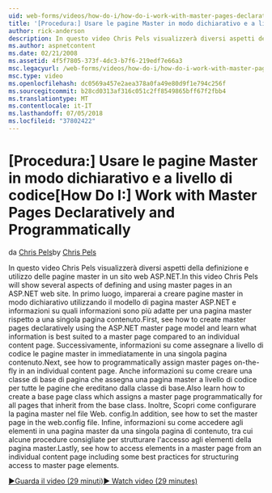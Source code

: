```yaml
---
uid: web-forms/videos/how-do-i/how-do-i-work-with-master-pages-declaratively-and-programmatically
title: '[Procedura:] Usare le pagine Master in modo dichiarativo e a livello di codice | Microsoft Docs'
author: rick-anderson
description: In questo video Chris Pels visualizzerà diversi aspetti della definizione e utilizzo delle pagine master in un sito web ASP.NET. In primo luogo, imparerai a creare pagine master declarati...
ms.author: aspnetcontent
ms.date: 02/21/2008
ms.assetid: 4f5f7805-373f-4dc3-b7f6-219edf7e66a3
msc.legacyurl: /web-forms/videos/how-do-i/how-do-i-work-with-master-pages-declaratively-and-programmatically
msc.type: video
ms.openlocfilehash: dc0569a457e2aea378a0fa49e80d9f1e794c256f
ms.sourcegitcommit: b28cd0313af316c051c2ff8549865bff67f2fbb4
ms.translationtype: MT
ms.contentlocale: it-IT
ms.lasthandoff: 07/05/2018
ms.locfileid: "37802422"
---
```

<a name="how-do-i-work-with-master-pages-declaratively-and-programmatically"></a><span data-ttu-id="46852-104">[Procedura:] Usare le pagine Master in modo dichiarativo e a livello di codice</span><span class="sxs-lookup"><span data-stu-id="46852-104">[How Do I:] Work with Master Pages Declaratively and Programmatically</span></span>
====================
<span data-ttu-id="46852-105">da [Chris Pels](https://twitter.com/chrispels)</span><span class="sxs-lookup"><span data-stu-id="46852-105">by [Chris Pels](https://twitter.com/chrispels)</span></span>

<span data-ttu-id="46852-106">In questo video Chris Pels visualizzerà diversi aspetti della definizione e utilizzo delle pagine master in un sito web ASP.NET.</span><span class="sxs-lookup"><span data-stu-id="46852-106">In this video Chris Pels will show several aspects of defining and using master pages in an ASP.NET web site.</span></span> <span data-ttu-id="46852-107">In primo luogo, imparerai a creare pagine master in modo dichiarativo utilizzando il modello di pagina master ASP.NET e informazioni su quali informazioni sono più adatte per una pagina master rispetto a una singola pagina contenuto.</span><span class="sxs-lookup"><span data-stu-id="46852-107">First, see how to create master pages declaratively using the ASP.NET master page model and learn what information is best suited to a master page compared to an individual content page.</span></span> <span data-ttu-id="46852-108">Successivamente, informazioni su come assegnare a livello di codice le pagine master in immediatamente in una singola pagina contenuto.</span><span class="sxs-lookup"><span data-stu-id="46852-108">Next, see how to programmatically assign master pages on-the-fly in an individual content page.</span></span> <span data-ttu-id="46852-109">Anche informazioni su come creare una classe di base di pagina che assegna una pagina master a livello di codice per tutte le pagine che ereditano dalla classe di base.</span><span class="sxs-lookup"><span data-stu-id="46852-109">Also learn how to create a base page class which assigns a master page programmatically for all pages that inherit from the base class.</span></span> <span data-ttu-id="46852-110">Inoltre, Scopri come configurare la pagina master nel file Web. config.</span><span class="sxs-lookup"><span data-stu-id="46852-110">In addition, see how to set the master page in the web.config file.</span></span> <span data-ttu-id="46852-111">Infine, informazioni su come accedere agli elementi in una pagina master da una singola pagina di contenuto, tra cui alcune procedure consigliate per strutturare l'accesso agli elementi della pagina master.</span><span class="sxs-lookup"><span data-stu-id="46852-111">Lastly, see how to access elements in a master page from an individual content page including some best practices for structuring access to master page elements.</span></span>

[<span data-ttu-id="46852-112">&#9654;Guarda il video (29 minuti)</span><span class="sxs-lookup"><span data-stu-id="46852-112">&#9654; Watch video (29 minutes)</span></span>](https://channel9.msdn.com/Blogs/ASP-NET-Site-Videos/how-do-i-work-with-master-pages-declaratively-and-programmatically)
